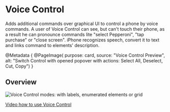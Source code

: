 # Voice Control

Adds additional commands over graphical UI to control a phone by voice commands. A user of Voice Control can see, but can't touch their phone, as a result he can pronounce commands lite "select Pepperoni", "tap purchase" or "close screen". iPhone recognizes speech, convert it to text and links command to elements' description.

@Metadata {
    @PageImage(
               purpose: card, 
               source: "Voice Control Preview", 
               alt: "Switch Control with opened popover with actions: Select All, Deselect, Cut, Copy")
}


## Overview

![Voice Control modes: with labels, enumerated elements or grid](VoiceControlOverview)

 [Video how to use Voice Control](https://www.youtube.com/watch?v=eg22JaZWAgs)

